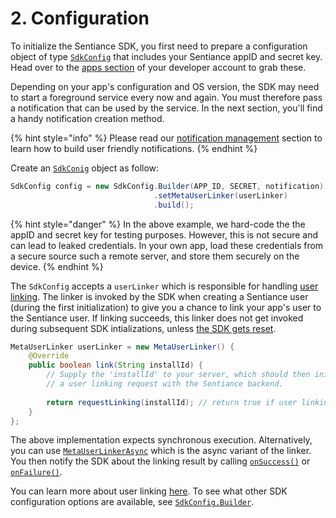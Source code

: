 # 2. Configuration

To initialize the Sentiance SDK, you first need to prepare a configuration object of type [`SdkConfig`](../../../api-reference/android/sdkconfig/) that includes your Sentiance appID and secret key. Head over to the [apps section](https://developers.sentiance.com/apps) of your developer account to grab these.

Depending on your app's configuration and OS version, the SDK may need to start a foreground service every now and again. You must therefore pass a notification that can be used by the service. In the next section, you'll find a handy notification creation method.

{% hint style="info" %}
Please read our [notification management](../../../appendix/android/notification-management.md) section to learn how to build user friendly notifications.
{% endhint %}

Create an [`SdkConig`](../../../api-reference/android/sdkconfig/) object as follow:

```java
SdkConfig config = new SdkConfig.Builder(APP_ID, SECRET, notification)
                                .setMetaUserLinker(userLinker)
                                .build();
```

{% hint style="danger" %}
In the above example, we hard-code the the appID and secret key for testing purposes. However, this is not secure and can lead to leaked credentials. In your own app, load these credentials from a secure source such a remote server, and store them securely on the device.
{% endhint %}

The `SdkConfig` accepts a `userLinker` which is responsible for handling [user linking](../../../../important-topics/user-linking-2.0.md). The linker is invoked by the SDK when creating a Sentiance user \(during the first initialization\) to give you a chance to link your app's user to the Sentiance user. If linking succeeds, this linker does not get invoked during subsequent SDK intializations, unless [the SDK gets reset](../../../api-reference/android/sentiance.md#reset).

```java
MetaUserLinker userLinker = new MetaUserLinker() {
    @Override
    public boolean link(String installId) {
        // Supply the 'installId' to your server, which should then initiate
        // a user linking request with the Sentiance backend.
        
        return requestLinking(installId); // return true if user linking succeeds
    }
};
```

The above implementation expects synchronous execution. Alternatively, you can use [`MetaUserLinkerAsync`](../../../api-reference/android/metauserlinkerasync.md) which is the async variant of the linker. You then notify the SDK about the linking result by calling [`onSuccess()`](../../../api-reference/android/metauserlinkercallback.md#onsuccess) or [`onFailure()`](../../../api-reference/android/metauserlinkercallback.md#onfailure).

You can learn more about user linking [here](../../../../important-topics/user-linking-2.0.md). To see what other SDK configuration options are available, see [`SdkConfig.Builder`](../../../api-reference/android/sdkconfig/sdkconfig-builder.md).

